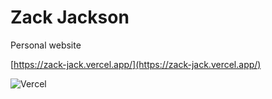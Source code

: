 # Zack Jackson

Personal website

[https://zack-jack.vercel.app/](https://zack-jack.vercel.app/)

![Vercel](https://therealsujitk-vercel-badge.vercel.app/?app=zack-jack)
